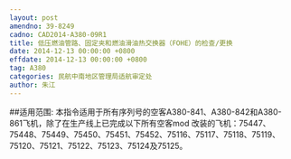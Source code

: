 ```yaml
---
layout: post
amendno: 39-8249
cadno: CAD2014-A380-09R1
title: 低压燃油管路、固定夹和燃油滑油热交换器（FOHE）的检查/更换
date: 2014-12-13 00:00:00 +0800
effdate: 2014-12-13 00:00:00 +0800
tag: A380
categories: 民航中南地区管理局适航审定处
author: 朱江
---
```


##适用范围:
本指令适用于所有序列号的空客A380-841、A380-842和A380-861飞机，除了在生产线上已完成以下所有空客mod 改装的飞机：75447、75448、75449、75450、75451、75452、75116、75117、75118、75119、75120、75121、75122、75123、75124及75125。

